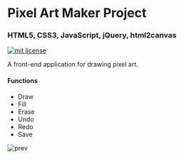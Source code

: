 # Pixel Art Maker Project

### HTML5, CSS3, JavaScript, jQuery, html2canvas

<a href="https://opensource.org/licenses/MIT"><img src="https://img.shields.io/badge/mit-license-brightgreen.svg" alt="mit license"></a>

A front-end application for drawing pixel art.

#### Functions
* Draw
* Fill
* Erase
* Undo
* Redo
* Save

![prev](https://github.com/kairaygun/pixel_art/blob/master/images/preview.png)
